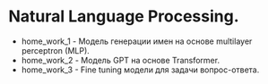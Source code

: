 # Natural Language Processing.
* home_work_1 - Модель генерации имен на основе multilayer perceptron (MLP).
* home_work_2 - Модель GPT на основе Transformer.
* home_work_3 - Fine tuning модели для задачи вопрос-ответа. 
